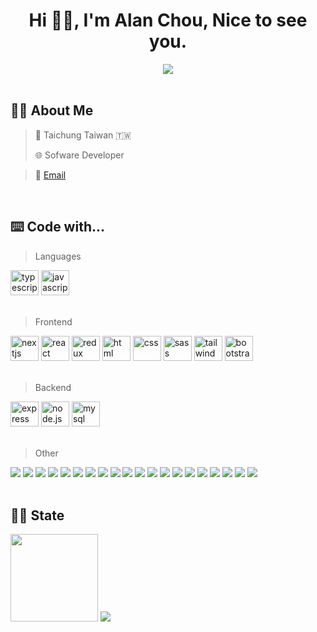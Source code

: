 <h1 align="center">Hi 👋🏻,  I'm Alan Chou,  Nice to see you. </h1>

  <div align="center">
    <img src="https://komarev.com/ghpvc/?username=AlanChou0414&style=for-the-badge&color=green">
  </div>
  
  <br>

## 🙋🏻 About Me
  > 📍  Taichung Taiwan 🇹🇼 <br>
  > 
  > 🌐  Sofware Developer <br>
  > 
<!--   > 📝  <a href="https://www.cakeresume.com/alanchou1995" target='_blank'>Resume</a> <br> -->
  > 
  > 📮  <a href="mailto:choushenglun0414@gmail.com">Email</a> <br>
  > 
<!--   > 🖥️  <a href="https://website-f03e6.web.app" target='_blank'>Personal Website</a> -->

<br>


## ⌨️ Code with...
> Languages 

  <div align="left">
    <img src="https://cdn.jsdelivr.net/gh/devicons/devicon/icons/typescript/typescript-original.svg" height="40" width="45" alt="typescript"/>
    <img src="https://cdn.jsdelivr.net/gh/devicons/devicon/icons/javascript/javascript-original.svg" height="40" width="45" alt="javascript"/>
  </div>
  
<br>


> Frontend

  <div align="left">
    <img src="https://cdn.jsdelivr.net/gh/devicons/devicon/icons/nextjs/nextjs-original.svg" height="40" width="45" alt="nextjs"/>
    <img src="https://cdn.jsdelivr.net/gh/devicons/devicon/icons/react/react-original.svg" height="40" width="45" alt="react"/>
    <img src="https://cdn.jsdelivr.net/gh/devicons/devicon/icons/redux/redux-original.svg" height="40" width="45" alt="redux"/>
    <img src="https://cdn.jsdelivr.net/gh/devicons/devicon/icons/html5/html5-original.svg" height="40" width="45" alt="html"/>
    <img src="https://cdn.jsdelivr.net/gh/devicons/devicon/icons/css3/css3-original.svg" height="40" width="45" alt="css"/>
    <img src="https://cdn.jsdelivr.net/gh/devicons/devicon/icons/sass/sass-original.svg" height="40" width="45" alt="sass"/>
    <img src="https://cdn.jsdelivr.net/gh/devicons/devicon/icons/tailwindcss/tailwindcss-plain.svg" height="40" width="45" alt="tailwind css"/>
    <img src="https://cdn.jsdelivr.net/gh/devicons/devicon/icons/bootstrap/bootstrap-original.svg" height="40" width="45" alt="bootstrap"/>

  </div>
  
<br>  
  
> Backend

  <div align="left">
    <img src="https://cdn.jsdelivr.net/gh/devicons/devicon/icons/express/express-original.svg" height="40" width="45" alt="express"/>
    <img src="https://cdn.jsdelivr.net/gh/devicons/devicon/icons/nodejs/nodejs-original.svg" height="40" width="45" alt="node.js"/>
    <img src="https://cdn.jsdelivr.net/gh/devicons/devicon/icons/mysql/mysql-original.svg" height="40" width="45" alt="mysql"/>
  </div>
  
<br>
  
> Other

  <div align="left">
    <img src="https://img.shields.io/badge/VSCode-0078D4?style=for-the-badge&logo=visual%20studio%20code&logoColor=white"> 
    <img src="https://img.shields.io/badge/React_Router-CA4245?style=for-the-badge&logo=react-router&logoColor=white"> 
    <img src="https://img.shields.io/badge/jQuery-0769AD?style=for-the-badge&logo=jquery&logoColor=white"> 
    <img src="https://img.shields.io/badge/PHP-777BB4?style=for-the-badge&logo=php&logoColor=white"> 
    <img src="https://img.shields.io/badge/Apache-D22128?style=for-the-badge&logo=Apache&logoColor=white"> 
    <img src="https://img.shields.io/badge/npm-CB3837?style=for-the-badge&logo=npm&logoColor=white"> 
    <img src="https://img.shields.io/badge/Yarn-2C8EBB?style=for-the-badge&logo=yarn&logoColor=white"> 
    <img src="https://img.shields.io/badge/GitHub-100000?style=for-the-badge&logo=github&logoColor=white"> 
    <img src="https://img.shields.io/badge/GIT-E44C30?style=for-the-badge&logo=git&logoColor=white"> 
    <img src="https://img.shields.io/badge/eslint-3A33D1?style=for-the-badge&logo=eslint&logoColor=white"> 
    <img src="https://img.shields.io/badge/Font_Awesome-339AF0?style=for-the-badge&logo=fontawesome&logoColor=white"> 
    <img src="https://img.shields.io/badge/styled--components-DB7093?style=for-the-badge&logo=styled-components&logoColor=white"> 
    <img src="https://img.shields.io/badge/semantic%20ui%20react-35BDB2?style=for-the-badge&logo=semanticuireact&logoColor=white">
    <img src="https://img.shields.io/badge/Webpack-8DD6F9?style=for-the-badge&logo=Webpack&logoColor=white"> 
    <img src="https://img.shields.io/badge/Babel-F9DC3E?style=for-the-badge&logo=babel&logoColor=white"> 
    <img src="https://img.shields.io/badge/Postman-FF6C37?style=for-the-badge&logo=Postman&logoColor=white">
    <img src="https://img.shields.io/badge/firebase-ffca28?style=for-the-badge&logo=firebase&logoColor=black">
    <img src="https://img.shields.io/badge/MongoDB-4EA94B?style=for-the-badge&logo=mongodb&logoColor=white">
    <img src="https://img.shields.io/badge/Vite-B73BFE?style=for-the-badge&logo=vite&logoColor=FFD62E">
    <img src="https://img.shields.io/badge/Heroku-430098?style=for-the-badge&logo=heroku&logoColor=white">
  </div>

<br>

## 🫰🏻 State
 
<div align="left">
  <img src="https://github-readme-stats-git-masterrstaa-rickstaa.vercel.app/api?username=AlanChou0414&theme=dark" height="140" />
  <img src="https://github-readme-stats.vercel.app/api/top-langs/?username=AlanChou0414&layout=compact&theme=dark" />
</div>


<!-- 
## 📄 Projects

- Circle Up : https://github.com/AlanChou0414/circle-up
  > Circle Up is built using React and Firebase to provide its functionality, and utilizes Semantic UI React for its UI design.

- Circular Journeys Travel Site ( Currently in development ) : https://github.com/AlanChou0414/circular-journeys
  > I was responsible for developing the membership system, which allows users to register for an account, log in, and access member-exclusive content. The system also includes features such as password reset, account settings, and email notifications. To build the system, I used technologies such as React, Express, Node.js, and MySQL.

- Password generator : https://github.com/AlanChou0414/password-generator
  > This is a React app that generates random passwords. <br>
  > The app is built using React.

- Todoslist app : https://github.com/AlanChou1995/Todos-app
  > The app create a simple to-do list app using the React framework with Hooks. <br>
  > It will be able to localstorage user data and have features for "Add", "Delete", "Edit".

- Network Speed Converter app : https://github.com/AlanChou1995/project_SpeedConverter-app
  > The Network Speed Converter app is a utility app that allows users to easily convert between different network speed units.  <br>
  > The app is designed to be easy to use and provides quick and accurate conversions between network speed units.

- Weather App : https://github.com/AlanChou0414/weather-app
  > I have developed a weather application using Vite, React, and TypeScript. The search bar is optimized with debounce technology to improve the search  experience.


<br> -->
